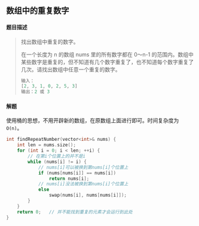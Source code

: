 ## 数组中的重复数字

#### 题目描述

> 找出数组中重复的数字。
>
> 在一个长度为 n 的数组 nums 里的所有数字都在 0～n-1 的范围内。数组中某些数字是重复的，但不知道有几个数字重复了，也不知道每个数字重复了几次。请找出数组中任意一个重复的数字。
>
> ```cpp
> 输入：
> [2, 3, 1, 0, 2, 5, 3]
> 输出：2 或 3 
> ```

#### 解题

使用桶的思想，不用开辟新的数组，在原数组上面进行即可。时间复杂度为`O(n)`。

```cpp
int findRepeatNumber(vector<int>& nums) {
    int len = nums.size();
    for (int i = 0; i < len; ++i) {
        // 在第i个位置上的并不是i
        while (nums[i] != i) {
            // nums[i]可以被换到第nums[i]个位置上
            if (nums[nums[i]] == nums[i])
                return nums[i];
            // nums[i]没法被换到第nums[i]个位置上
            else
                swap(nums[i], nums[nums[i]]);
        }
    }
    return 0;	// 并不能找到重复的元素才会运行到此处
}
```

